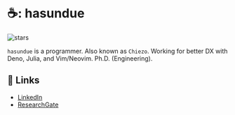 # ☕: hasundue
![stars](https://img.shields.io/github/stars/hasundue)

`hasundue` is a programmer. Also known as `Chiezo`. Working for better DX with Deno, Julia, and Vim/Neovim. Ph.D. (Engineering).

## :link: Links
- [LinkedIn](https://www.linkedin.com/in/shun-ueda/)
- [ResearchGate](https://www.researchgate.net/profile/Shun-Ueda)

